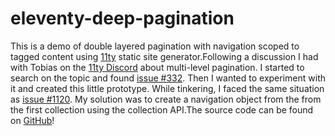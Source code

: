 # eleventy-deep-pagination
This is a demo of double layered pagination with navigation scoped to tagged content using [11ty](https://www.11ty.dev/) static site generator.Following a discussion I had with Tobias on the [11ty Discord](https://www.11ty.dev/news/discord/) about multi-level pagination. I started to search on the topic and found [issue #332](https://github.com/11ty/eleventy/issues/332). Then I wanted to experiment with it and created this little prototype. While tinkering, I faced the same situation as [issue #1120](https://github.com/11ty/eleventy/issues/1120). My solution was to create a navigation object from the from the first collection using the collection API.The source code can be found on [GitHub](https://github.com/solution-loisir/eleventy-deep-pagination)!